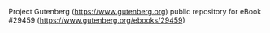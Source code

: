 Project Gutenberg (https://www.gutenberg.org) public repository for eBook #29459 (https://www.gutenberg.org/ebooks/29459)
